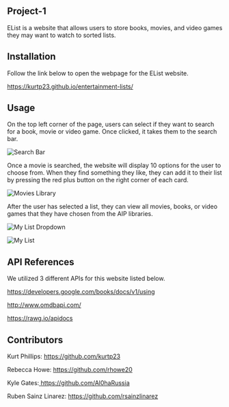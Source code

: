 ## Project-1

EList is a website that allows users to store books, movies, and video games they may want to watch to sorted lists.

## Installation

Follow the link below to open the webpage for the EList website.

<a href="https://kurtp23.github.io/entertainment-lists/"> https://kurtp23.github.io/entertainment-lists/ </a>

## Usage 

On the top left corner of the page, users can select if they want to search for a book, movie or video game. Once clicked, it takes them to the search bar.

![Search Bar](https://github.com/kurtp23/project-1/blob/readMe/readMePictures/Screen%20Shot%202021-01-04%20at%2012.22.57%20PM.png)

Once a movie is searched, the website will display 10 options for the user to choose from. When they find something they like, they can add it to their list by pressing the red plus button on the right corner of each card.

![Movies Library](https://github.com/kurtp23/entertainment-lists/blob/readMe/readMePictures/searched.%20movies.png) 

After the user has selected a list, they can view all movies, books, or video games that they have chosen from the AIP libraries.

![My List Dropdown](https://github.com/kurtp23/entertainment-lists/blob/readMe/readMePictures/go%20to%20movies%20library.png)

![My List](https://github.com/kurtp23/entertainment-lists/blob/readMe/readMePictures/movies%20added.png)

## API References

We utilized 3 different APIs for this website listed below.

<a href="https://developers.google.com/books/docs/v1/using"> https://developers.google.com/books/docs/v1/using </a>

<a href="http://www.omdbapi.com/"> http://www.omdbapi.com/ </a>

<a href="https://rawg.io/apidocs"> https://rawg.io/apidocs </a>

## Contributors

Kurt Phillips: <a href="https://github.com/kurtp23"> https://github.com/kurtp23 </a>

Rebecca Howe: <a href="https://github.com/rhowe20"> https://github.com/rhowe20 </a>

Kyle Gates:<a href ="https://github.com/Al0haRussia"> https://github.com/Al0haRussia </a>

Ruben Sainz Linarez: <a href="https://github.com/rsainzlinarez"> https://github.com/rsainzlinarez </a>
